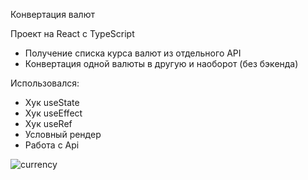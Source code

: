 Конвертация валют

Проект на React c TypeScript

- Получение списка курса валют из отдельного API
- Конвертация одной валюты в другую и наоборот (без бэкенда)

Использовался: 
- Хук useState 
- Хук useEffect
- Хук useRef
- Условный рендер
- Работа с Api

![currency](https://github.com/user-attachments/assets/c8b62e11-c491-4e7e-b797-7ca7d824b5a1)
